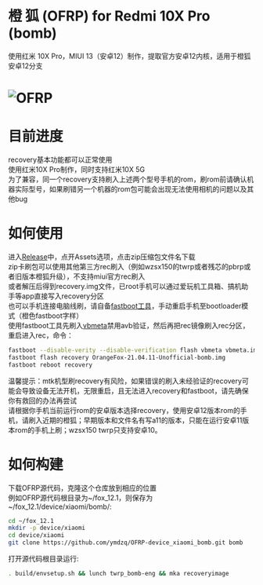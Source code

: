 # 橙 狐 (OFRP) for Redmi 10X Pro (bomb)
使用红米 10X Pro，MIUI 13（安卓12）制作，提取官方安卓12内核，适用于橙狐安卓12分支  

![OFRP](https://image.ibb.co/cTMWux/logo.jpg "OFRP")  
====================================================
# 目前进度
recovery基本功能都可以正常使用  
使用红米10X Pro制作，同时支持红米10X 5G  
为了兼容，同一个recovery支持刷入上述两个型号手机的rom，刷rom前请确认机器实际型号，如果刷错另一个机器的rom包可能会出现无法使用相机的问题以及其他bug  
# 如何使用
进入[Release](https://github.com/ymdzq/OFRP-device_xiaomi_bomb/releases)中，点开Assets选项，点击zip压缩包文件名下载  
zip卡刷包可以使用其他第三方rec刷入（例如wzsx150的twrp或者残芯的pbrp或者旧版本橙狐升级），不支持miui官方rec刷入  
或者解压后得到recovery.img文件，已root手机可以通过爱玩机工具箱、搞机助手等app直接写入recovery分区  
也可以手机连接电脑线刷，请自备[fastboot工具](https://developer.android.google.cn/studio/releases/platform-tools?hl=zh-cn)，手动重启手机至bootloader模式（橙色fastboot字样）  
使用fastboot工具先刷入[vbmeta](https://github.com/ymdzq/OFRP-device_xiaomi_bomb/releases/download/21.04.11/vbmeta.img)禁用avb验证，然后再把rec镜像刷入rec分区，重启进入rec，命令：  
```bash
fastboot --disable-verity --disable-verification flash vbmeta vbmeta.img
fastboot flash recovery OrangeFox-21.04.11-Unofficial-bomb.img
fastboot reboot recovery
```
温馨提示：mtk机型刷recovery有风险，如果错误的刷入未经验证的recovery可能会导致设备无法开机，无限重启，且无法进入recovery和fastboot，请先确保你有救回的办法再尝试  
请根据你手机当前运行rom的安卓版本选择recovery，使用安卓12版本rom的手机，请刷入近期的橙狐；早期版本和文件名有写a11的版本，只能在运行安卓11版本rom的手机上刷；wzsx150 twrp只支持安卓10。  
# 如何构建
下载OFRP源代码，克隆这个仓库放到相应的位置  
例如OFRP源代码根目录为~/fox_12.1，则保存为~/fox_12.1/device/xiaomi/bomb/:  
```bash
cd ~/fox_12.1
mkdir -p device/xiaomi
cd device/xiaomi
git clone https://github.com/ymdzq/OFRP-device_xiaomi_bomb.git bomb
```
打开源代码根目录运行:  
```bash
. build/envsetup.sh && lunch twrp_bomb-eng && mka recoveryimage
```
